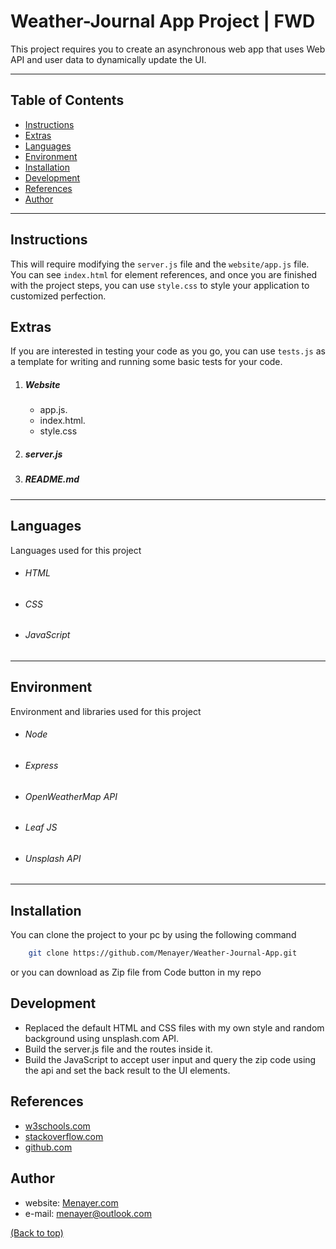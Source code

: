 # Weather-Journal App Project | FWD

This project requires you to create an asynchronous web app that uses Web API and user data to dynamically update the UI. 

---

## Table of Contents

* [Instructions](#instructions)
* [Extras](#extras)
* [Languages](#languages)
* [Environment](#environment)
* [Installation](#installation)
* [Development](#development)
* [References](#references)
* [Author](#author)

---
## Instructions

This will require modifying the `server.js` file and the `website/app.js` file. You can see `index.html` for element references, and once you are finished with the project steps, you can use `style.css` to style your application to customized perfection.

## Extras
If you are interested in testing your code as you go, you can use `tests.js` as a template for writing and running some basic tests for your code.

1. ##### Website
    - app.js.
    - index.html.
    - style.css

2. ##### server.js
    
3. ##### README.md

---
 ## Languages
Languages used for this project
 - ###### HTML
 - ###### CSS
 - ###### JavaScript

---
 ## Environment
Environment and libraries used for this project
 - ###### Node
 - ###### Express
 - ###### OpenWeatherMap API
 - ###### Leaf JS
 - ###### Unsplash API


 ----
## Installation

You can clone the project to your pc by using the following command

```sh
    git clone https://github.com/Menayer/Weather-Journal-App.git
```

or you can download as Zip file from Code button in my repo

## Development
- Replaced the default HTML and CSS files with my own style and random background using unsplash.com API.
- Build the server.js file and the routes inside it.
- Build the JavaScript to accept user input and query the zip code using the api and set the back result to the UI elements.



## References

- [w3schools.com](https://w3schools.com/) 
- [stackoverflow.com](https://stackoverflow.com/) 
- [github.com](https://github.com/) 


## Author

- website: [Menayer.com](https://www.menayer.com)
- e-mail: <menayer@outlook.com>

 [(Back to top)](#table-of-contents)